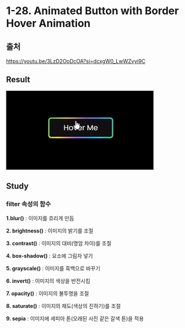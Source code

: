 # 1-28. Animated Button with Border Hover Animation

## 출처

https://youtu.be/3LzD2OoDcOA?si=dcxgW0_LwWZvyi9C

## Result

<img src="result.gif">

## Study

### filter 속성의 함수

**1.blur()**
: 이미지를 흐리게 만듬

**2. brightness()**
: 이미지의 밝기를 조절

**3. contrast()**
: 이미지의 대비(명암 차이)를 조절

**4. box-shadow()**
: 요소에 그림자 넣기

**5. grayscale()**
: 이미지를 흑백으로 바꾸기

**6. invert()**
: 이미지의 색상을 반전시킴

**7. opacity()**
: 이미지의 불투명을 조절

**8. saturate()**
: 이미지의 채도(색상의 진하기)를 조절

**9. sepia**
: 이미지에 세피아 톤(오래된 사진 같은 갈색 톤)을 적용
